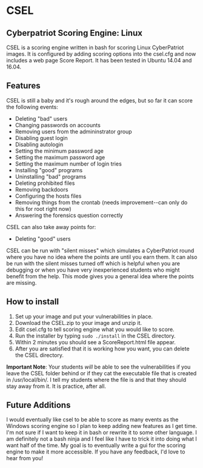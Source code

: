 # CSEL
## Cyberpatriot Scoring Engine: Linux

CSEL is a scoring engine written in bash for scoring Linux CyberPatriot images. It is configured by adding scoring options into the csel.cfg and now includes a web page Score Report. It has been tested in Ubuntu 14.04 and 16.04.

## Features
CSEL is still a baby and it's rough around the edges, but so far it can score the following events:
- Deleting "bad" users
- Changing passwords on accounts
- Removing users from the admininstrator group
- Disabling guest login
- Disabling autologin
- Setting the minimum password age
- Setting the maximum password age
- Setting the maximum number of login tries
- Installing "good" programs
- Uninstalling "bad" programs
- Deleting prohibited files
- Removing backdoors
- Configuring the hosts files
- Removing things from the crontab (needs improvement--can only do this for root right now)
- Answering the forensics question correctly

CSEL can also take away points for:
- Deleting "good" users

CSEL can be run with "silent misses" which simulates a CyberPatriot round where you have no idea where the points are until you earn them. It can also be run with the silent misses turned off which is helpful when you are debugging or when you have very inexperienced students who might benefit from the help. This mode gives you a general idea where the points are missing.

## How to install
1. Set up your image and put your vulnerabilities in place.
2. Download the CSEL.zip to your image and unzip it.
3. Edit csel.cfg to tell scoring engine what you would like to score.
4. Run the installer by typing `sudo ./install` in the CSEL directory.
5. Within 2 minutes you should see a ScoreReport.html file appear.
6. After you are satisfied that it is working how you want, you can delete the CSEL directory.

**Important Note**: Your students _will_ be able to see the vulnerabilities if you leave the CSEL folder behind or if they cat the executable file that is created in /usr/local/bin/. I tell my students where the file is and that they should stay away from it. It is practice, after all.

## Future Additions
I would eventually like csel to be able to score as many events as the Windows scoring engine so I plan to keep adding new features as I get time. I'm not sure if I want to keep it in bash or rewrite it to some other language. I am definitely not a bash ninja and I feel like I have to trick it into doing what I want half of the time. 
My goal is to eventually write a gui for the scoring engine to make it more accessible. If you have any feedback, I'd love to hear from you!
